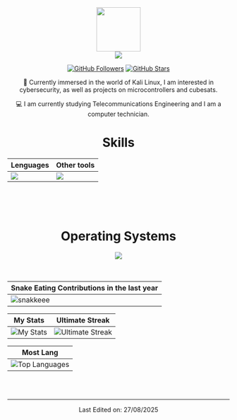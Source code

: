 <div align="Center">
<img width="100" src="https://github.com/user-attachments/assets/fae54e71-c962-4868-ad16-f727a0593d00" />

<div align="center">

<a href="https://github.com/gttealain">
  <img src="https://github.com/user-attachments/assets/77f249fa-d3bf-4ece-aad2-7fe374d1217f" />
</a>

[![GitHub Followers](https://img.shields.io/github/followers/gttealain?label=Follow&style=social)](https://github.com/gttealain)
[![GitHub Stars](https://img.shields.io/github/stars/gttealain?style=social)](https://github.com/gttealain)

</div>


🌱 Currently immersed in the world of Kali Linux, I am interested in cybersecurity, as well as projects on microcontrollers and cubesats. 

💻 I am currently studying Telecommunications Engineering and I am a computer technician.

<div align="Center">
<h1>Skills</h1>
</div>

<div align="Center">

| Lenguages | Other tools |
| ------------- | ------------- |
| <img src="https://skillicons.dev/icons?i=html,css,js,py,c,cpp,matlab"/> | <img src="https://skillicons.dev/icons?i=vscode,github,git,raspberrypi,latex,arduino"/> |

</div>

<br>
<br>
<br>

<div align="Center">
<h1>Operating Systems</h1>

<img src="https://skillicons.dev/icons?i=windows,arch,linux,apple,kali,ubuntu"/>

</div>

<br>
<br>

| Snake Eating Contributions in the last year |
| ------------------------------------------|
| ![snakkeee](https://github.com/user-attachments/assets/767354e9-fe1e-4009-b421-2f49388bfda5) | 



<div align="Center">
  
| My Stats | Ultimate Streak |
| -------- | --------------- |
| ![My Stats](https://github-readme-stats.vercel.app/api?username=gttealain&theme=onedark&show_icons=true&hide_border=true&count_private=true)  | ![Ultimate Streak](https://github-readme-streak-stats.herokuapp.com/?user=gttealain&theme=onedark&hide_border=true) |

| Most Lang |
| ----------|
| ![Top Languages](https://github-readme-stats.vercel.app/api/top-langs/?username=gttealain&theme=onedark&show_icons=true&hide_border=true&layout=compact) |



</div>

<br>
<br>

------


Last Edited on: 27/08/2025
